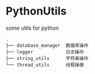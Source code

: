 # PythonUtils
some utils for python
```
.
├── database_manager  数据库操作
├── logger            日志操作
├── string_utils      字符串操作
└── thread_utils      线程操做
```
